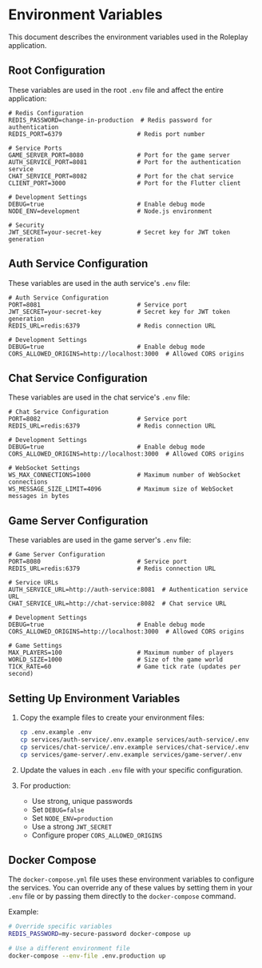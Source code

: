 # Environment Variables

This document describes the environment variables used in the Roleplay application.

## Root Configuration

These variables are used in the root `.env` file and affect the entire application:

```env
# Redis Configuration
REDIS_PASSWORD=change-in-production  # Redis password for authentication
REDIS_PORT=6379                     # Redis port number

# Service Ports
GAME_SERVER_PORT=8080               # Port for the game server
AUTH_SERVICE_PORT=8081              # Port for the authentication service
CHAT_SERVICE_PORT=8082              # Port for the chat service
CLIENT_PORT=3000                    # Port for the Flutter client

# Development Settings
DEBUG=true                          # Enable debug mode
NODE_ENV=development                # Node.js environment

# Security
JWT_SECRET=your-secret-key          # Secret key for JWT token generation
```

## Auth Service Configuration

These variables are used in the auth service's `.env` file:

```env
# Auth Service Configuration
PORT=8081                           # Service port
JWT_SECRET=your-secret-key          # Secret key for JWT token generation
REDIS_URL=redis:6379                # Redis connection URL

# Development Settings
DEBUG=true                          # Enable debug mode
CORS_ALLOWED_ORIGINS=http://localhost:3000  # Allowed CORS origins
```

## Chat Service Configuration

These variables are used in the chat service's `.env` file:

```env
# Chat Service Configuration
PORT=8082                           # Service port
REDIS_URL=redis:6379                # Redis connection URL

# Development Settings
DEBUG=true                          # Enable debug mode
CORS_ALLOWED_ORIGINS=http://localhost:3000  # Allowed CORS origins

# WebSocket Settings
WS_MAX_CONNECTIONS=1000             # Maximum number of WebSocket connections
WS_MESSAGE_SIZE_LIMIT=4096          # Maximum size of WebSocket messages in bytes
```

## Game Server Configuration

These variables are used in the game server's `.env` file:

```env
# Game Server Configuration
PORT=8080                           # Service port
REDIS_URL=redis:6379                # Redis connection URL

# Service URLs
AUTH_SERVICE_URL=http://auth-service:8081  # Authentication service URL
CHAT_SERVICE_URL=http://chat-service:8082  # Chat service URL

# Development Settings
DEBUG=true                          # Enable debug mode
CORS_ALLOWED_ORIGINS=http://localhost:3000  # Allowed CORS origins

# Game Settings
MAX_PLAYERS=100                     # Maximum number of players
WORLD_SIZE=1000                     # Size of the game world
TICK_RATE=60                        # Game tick rate (updates per second)
```

## Setting Up Environment Variables

1. Copy the example files to create your environment files:
   ```bash
   cp .env.example .env
   cp services/auth-service/.env.example services/auth-service/.env
   cp services/chat-service/.env.example services/chat-service/.env
   cp services/game-server/.env.example services/game-server/.env
   ```

2. Update the values in each `.env` file with your specific configuration.

3. For production:
   - Use strong, unique passwords
   - Set `DEBUG=false`
   - Set `NODE_ENV=production`
   - Use a strong `JWT_SECRET`
   - Configure proper `CORS_ALLOWED_ORIGINS`

## Docker Compose

The `docker-compose.yml` file uses these environment variables to configure the services. You can override any of these values by setting them in your `.env` file or by passing them directly to the `docker-compose` command.

Example:
```bash
# Override specific variables
REDIS_PASSWORD=my-secure-password docker-compose up

# Use a different environment file
docker-compose --env-file .env.production up
``` 